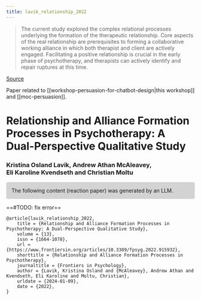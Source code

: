 ```yaml
---
title: lavik_relationship_2022
---
```


> The current study explored the complex relational processes underlying the formation of the therapeutic relationship. Core aspects of the real relationship are prerequisites to forming a collaborative working alliance in which both therapist and client are actively engaged. Facilitating a positive relationship is crucial in the early phase of psychotherapy, and therapists can actively identify and repair ruptures at this time.

[Source](https://www.frontiersin.org/articles/10.3389/fpsyg.2022.915932/full)

Paper related to [[workshop-persuasion-for-chatbot-design|this workshop]] and [[moc-persuasion]].

# Relationship and Alliance Formation Processes in Psychotherapy: A Dual-Perspective Qualitative Study

### Kristina Osland Lavik, Andrew Athan McAleavey, Eli Karoline Kvendseth and Christian Moltu

<p style="padding: 1em 1em; background: #D3D3D3; border-radius: 4px;">
The following content (reaction paper) was generated by an LLM.
</p>

==#TODO: fix error==


```
@article{lavik_relationship_2022,
	title = {Relationship and Alliance Formation Processes in Psychotherapy: A Dual-Perspective Qualitative Study},
	volume = {13},
	issn = {1664-1078},
	url = {https://www.frontiersin.org/articles/10.3389/fpsyg.2022.915932},
	shorttitle = {Relationship and Alliance Formation Processes in Psychotherapy},
	journaltitle = {Frontiers in Psychology},
	author = {Lavik, Kristina Osland and {McAleavey}, Andrew Athan and Kvendseth, Eli Karoline and Moltu, Christian},
	urldate = {2024-01-09},
	date = {2022},
}
```
